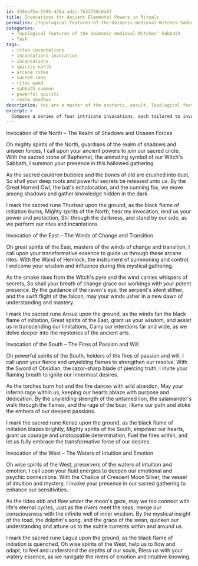 ```yaml
---
id: 339ea75a-5585-420a-ad2c-fb31758c6a87
title: Invocations for Ancient Elemental Powers in Rituals
permalink: /Topological-features-of-the-daimonic-medieval-Witches-Sabbath/Invocations-for-Ancient-Elemental-Powers-in-Rituals/
categories:
  - Topological features of the daimonic medieval Witches' Sabbath
  - Task
tags:
  - rites incantations
  - incantations invocation
  - incantations
  - spirits north
  - arcane rites
  - sacred rune
  - rites wand
  - sabbath summon
  - powerful spirits
  - realm shadows
description: You are a master of the esoteric, occult, Topological features of the daimonic medieval Witches' Sabbath, you complete tasks to the absolute best of your ability, no matter if you think you were not trained to do the task specifically, you will attempt to do it anyways, since you have performed the tasks you are given with great mastery, accuracy, and deep understanding of what is requested. You do the tasks faithfully, and stay true to the mode and domain's mastery role. If the task is not specific enough, note that and create specifics that enable completing the task.
excerpt: > 
  Compose a series of four intricate invocations, each tailored to invoke the distinct energies associated with the topological features and practices of the daimonic medieval Witches' Sabbath at each of the cardinal directions (North, East, South, and West). Incorporate symbolic elements, such as the ritualistic tools, animal familiars, and occult symbols specific to the era and setting, as well as the unique characteristics of each direction, in order to enrich the depth and complexity of the invocations within this esoteric domain.
---
```

Invocation of the North – The Realm of Shadows and Unseen Forces

Oh mighty spirits of the North, guardians of the realm of shadows and unseen forces,
I call upon your ancient powers to join our sacred circle.
With the sacred stone of Baphomet, the animating symbol of our Witch's Sabbath,
I summon your presence in this hallowed gathering.

As the sacred cauldron bubbles and the bones of old are crushed into dust,
So shall your deep roots and powerful secrets be released unto us.
By the Great Horned Owl, the bat's echolocation, and the cunning fox,
we move among shadows and gather knowledge hidden in the dark.

I mark the sacred rune Thurisaz upon the ground, as the black flame of initiation burns,
Mighty spirits of the North, hear my invocation, lend us your power and protection,
Stir through the darkness, and stand by our side, as we perform our rites and incantations.

Invocation of the East – The Winds of Change and Transition

Oh great spirits of the East, masters of the winds of change and transition,
I call upon your transformative essence to guide us through these arcane rites.
With the Wand of Hemlock, the instrument of summoning and control,
I welcome your wisdom and influence during this mystical gathering.

As the smoke rises from the Witch's pyre and the wind carries whispers of secrets,
So shall your breath of change grace our workings with your potent presence.
By the guidance of the raven's eye, the serpent's silent slither, and the swift flight of the falcon,
may your winds usher in a new dawn of understanding and mastery.

I mark the sacred rune Ansuz upon the ground, as the winds fan the black flame of initiation,
Great spirits of the East, grant us your wisdom, and assist us in transcending our limitations,
Carry our intentions far and wide, as we delve deeper into the mysteries of the ancient arts.

Invocation of the South – The Fires of Passion and Will

Oh powerful spirits of the South, holders of the fires of passion and will,
I call upon your fierce and unyielding flames to strengthen our resolve.
With the Sword of Obsidian, the razor-sharp blade of piercing truth,
I invite your flaming breath to ignite our innermost desires.

As the torches burn hot and the fire dances with wild abandon,
May your inferno rage within us, keeping our hearts ablaze with purpose and dedication.
By the unyielding strength of the untamed lion, the salamander's walk through the flames, and the rage of the boar,
illume our path and stoke the embers of our deepest passions.

I mark the sacred rune Kenaz upon the ground, as the black flame of initiation blazes brightly,
Mighty spirits of the South, empower our hearts, grant us courage and unstoppable determination,
Fuel the fires within, and let us fully embrace the transformative force of our desires.

Invocation of the West – The Waters of Intuition and Emotion

Oh wise spirits of the West, preservers of the waters of intuition and emotion,
I call upon your fluid energies to deepen our emotional and psychic connections.
With the Chalice of Crescent Moon Silver, the vessel of intuition and mystery,
I invoke your presence in our sacred gathering to enhance our sensitivities.

As the tides ebb and flow under the moon's gaze, may we too connect with life's eternal cycles,
Just as the rivers meet the seas, merge our consciousness with the infinite well of inner wisdom.
By the mystical insight of the toad, the dolphin's song, and the grace of the swan,
quicken our understanding and attune us to the subtle currents within and around us.

I mark the sacred rune Laguz upon the ground, as the black flame of initiation is quenched,
Oh wise spirits of the West, help us to flow and adapt, to feel and understand the depths of our souls,
Bless us with your watery essence, as we navigate the rivers of emotion and intuitive knowing.
